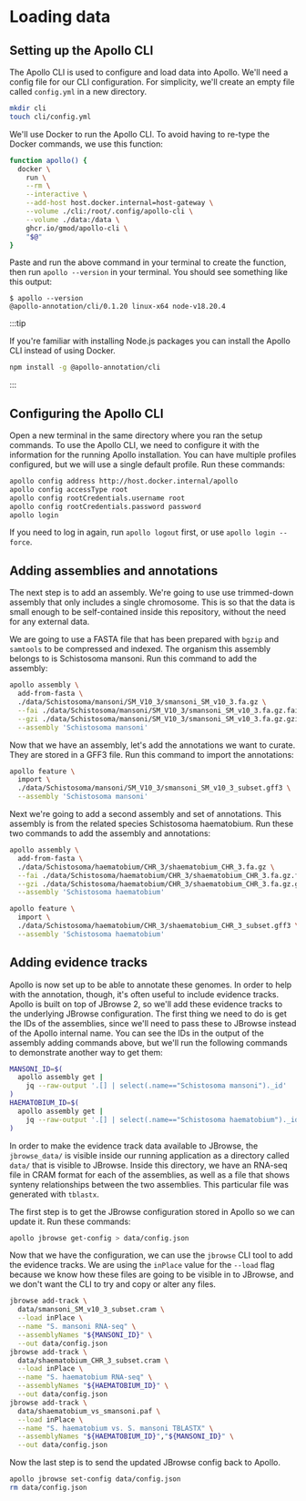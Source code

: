 # Loading data

## Setting up the Apollo CLI

The Apollo CLI is used to configure and load data into Apollo. We'll need a
config file for our CLI configuration. For simplicity, we'll create an empty
file called `config.yml` in a new directory.

```sh
mkdir cli
touch cli/config.yml
```

We'll use Docker to run the Apollo CLI. To avoid having to re-type the Docker
commands, we use this function:

```sh
function apollo() {
  docker \
    run \
    --rm \
    --interactive \
    --add-host host.docker.internal=host-gateway \
    --volume ./cli:/root/.config/apollo-cli \
    --volume ./data:/data \
    ghcr.io/gmod/apollo-cli \
    "$@"
}
```

Paste and run the above command in your terminal to create the function, then
run `apollo --version` in your terminal. You should see something like this
output:

```
$ apollo --version
@apollo-annotation/cli/0.1.20 linux-x64 node-v18.20.4
```

:::tip

If you're familiar with installing Node.js packages you can install the Apollo
CLI instead of using Docker.

```bash npm2yarn
npm install -g @apollo-annotation/cli
```

:::

## Configuring the Apollo CLI

Open a new terminal in the same directory where you ran the setup commands. To
use the Apollo CLI, we need to configure it with the information for the running
Apollo installation. You can have multiple profiles configured, but we will use
a single default profile. Run these commands:

```sh
apollo config address http://host.docker.internal/apollo
apollo config accessType root
apollo config rootCredentials.username root
apollo config rootCredentials.password password
apollo login
```

If you need to log in again, run `apollo logout` first, or use
`apollo login --force`.

## Adding assemblies and annotations

The next step is to add an assembly. We're going to use use trimmed-down
assembly that only includes a single chromosome. This is so that the data is
small enough to be self-contained inside this repository, without the need for
any external data.

We are going to use a FASTA file that has been prepared with `bgzip` and
`samtools` to be compressed and indexed. The organism this assembly belongs to
is Schistosoma mansoni. Run this command to add the assembly:

```sh
apollo assembly \
  add-from-fasta \
  ./data/Schistosoma/mansoni/SM_V10_3/smansoni_SM_v10_3.fa.gz \
  --fai ./data/Schistosoma/mansoni/SM_V10_3/smansoni_SM_v10_3.fa.gz.fai \
  --gzi ./data/Schistosoma/mansoni/SM_V10_3/smansoni_SM_v10_3.fa.gz.gzi \
  --assembly 'Schistosoma mansoni'
```

Now that we have an assembly, let's add the annotations we want to curate. They
are stored in a GFF3 file. Run this command to import the annotations:

```sh
apollo feature \
  import \
  ./data/Schistosoma/mansoni/SM_V10_3/smansoni_SM_v10_3_subset.gff3 \
  --assembly 'Schistosoma mansoni'
```

Next we're going to add a second assembly and set of annotations. This assembly
is from the related species Schistosoma haematobium. Run these two commands to
add the assembly and annotations:

```sh
apollo assembly \
  add-from-fasta \
  ./data/Schistosoma/haematobium/CHR_3/shaematobium_CHR_3.fa.gz \
  --fai ./data/Schistosoma/haematobium/CHR_3/shaematobium_CHR_3.fa.gz.fai \
  --gzi ./data/Schistosoma/haematobium/CHR_3/shaematobium_CHR_3.fa.gz.gzi \
  --assembly 'Schistosoma haematobium'

apollo feature \
  import \
  ./data/Schistosoma/haematobium/CHR_3/shaematobium_CHR_3_subset.gff3 \
  --assembly 'Schistosoma haematobium'
```

## Adding evidence tracks

Apollo is now set up to be able to annotate these genomes. In order to help with
the annotation, though, it's often useful to include evidence tracks. Apollo is
built on top of JBrowse 2, so we'll add these evidence tracks to the underlying
JBrowse configuration. The first thing we need to do is get the IDs of the
assemblies, since we'll need to pass these to JBrowse instead of the Apollo
internal name. You can see the IDs in the output of the assembly adding commands
above, but we'll run the following commands to demonstrate another way to get
them:

```sh
MANSONI_ID=$(
  apollo assembly get |
    jq --raw-output '.[] | select(.name=="Schistosoma mansoni")._id'
)
HAEMATOBIUM_ID=$(
  apollo assembly get |
    jq --raw-output '.[] | select(.name=="Schistosoma haematobium")._id'
)
```

In order to make the evidence track data available to JBrowse, the
`jbrowse_data/` is visible inside our running application as a directory called
`data/` that is visible to JBrowse. Inside this directory, we have an RNA-seq
file in CRAM format for each of the assemblies, as well as a file that shows
synteny relationships between the two assemblies. This particular file was
generated with `tblastx`.

The first step is to get the JBrowse configuration stored in Apollo so we can
update it. Run these commands:

```sh
apollo jbrowse get-config > data/config.json
```

Now that we have the configuration, we can use the `jbrowse` CLI tool to add the
evidence tracks. We are using the `inPlace` value for the `--load` flag because
we know how these files are going to be visible in to JBrowse, and we don't want
the CLI to try and copy or alter any files.

```sh
jbrowse add-track \
  data/smansoni_SM_v10_3_subset.cram \
  --load inPlace \
  --name "S. mansoni RNA-seq" \
  --assemblyNames "${MANSONI_ID}" \
  --out data/config.json
jbrowse add-track \
  data/shaematobium_CHR_3_subset.cram \
  --load inPlace \
  --name "S. haematobium RNA-seq" \
  --assemblyNames "${HAEMATOBIUM_ID}" \
  --out data/config.json
jbrowse add-track \
  data/shaematobium_vs_smansoni.paf \
  --load inPlace \
  --name "S. haematobium vs. S. mansoni TBLASTX" \
  --assemblyNames "${HAEMATOBIUM_ID}","${MANSONI_ID}" \
  --out data/config.json
```

Now the last step is to send the updated JBrowse config back to Apollo.

```sh
apollo jbrowse set-config data/config.json
rm data/config.json
```
